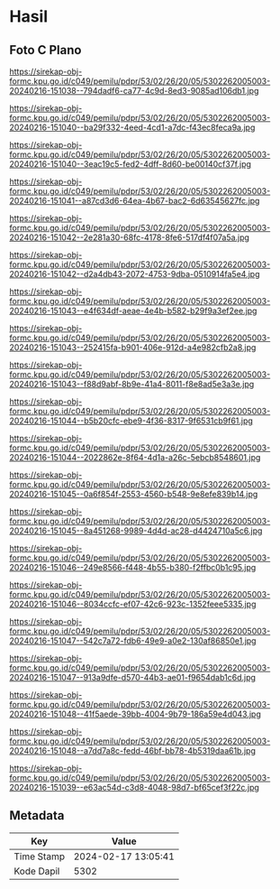 # Hasil

## Foto C Plano

https://sirekap-obj-formc.kpu.go.id/c049/pemilu/pdpr/53/02/26/20/05/5302262005003-20240216-151038--794dadf6-ca77-4c9d-8ed3-9085ad106db1.jpg

https://sirekap-obj-formc.kpu.go.id/c049/pemilu/pdpr/53/02/26/20/05/5302262005003-20240216-151040--ba29f332-4eed-4cd1-a7dc-f43ec8feca9a.jpg

https://sirekap-obj-formc.kpu.go.id/c049/pemilu/pdpr/53/02/26/20/05/5302262005003-20240216-151040--3eac19c5-fed2-4dff-8d60-be00140cf37f.jpg

https://sirekap-obj-formc.kpu.go.id/c049/pemilu/pdpr/53/02/26/20/05/5302262005003-20240216-151041--a87cd3d6-64ea-4b67-bac2-6d63545627fc.jpg

https://sirekap-obj-formc.kpu.go.id/c049/pemilu/pdpr/53/02/26/20/05/5302262005003-20240216-151042--2e281a30-68fc-4178-8fe6-517df4f07a5a.jpg

https://sirekap-obj-formc.kpu.go.id/c049/pemilu/pdpr/53/02/26/20/05/5302262005003-20240216-151042--d2a4db43-2072-4753-9dba-0510914fa5e4.jpg

https://sirekap-obj-formc.kpu.go.id/c049/pemilu/pdpr/53/02/26/20/05/5302262005003-20240216-151043--e4f634df-aeae-4e4b-b582-b29f9a3ef2ee.jpg

https://sirekap-obj-formc.kpu.go.id/c049/pemilu/pdpr/53/02/26/20/05/5302262005003-20240216-151043--252415fa-b901-406e-912d-a4e982cfb2a8.jpg

https://sirekap-obj-formc.kpu.go.id/c049/pemilu/pdpr/53/02/26/20/05/5302262005003-20240216-151043--f88d9abf-8b9e-41a4-8011-f8e8ad5e3a3e.jpg

https://sirekap-obj-formc.kpu.go.id/c049/pemilu/pdpr/53/02/26/20/05/5302262005003-20240216-151044--b5b20cfc-ebe9-4f36-8317-9f6531cb9f61.jpg

https://sirekap-obj-formc.kpu.go.id/c049/pemilu/pdpr/53/02/26/20/05/5302262005003-20240216-151044--2022862e-8f64-4d1a-a26c-5ebcb8548601.jpg

https://sirekap-obj-formc.kpu.go.id/c049/pemilu/pdpr/53/02/26/20/05/5302262005003-20240216-151045--0a6f854f-2553-4560-b548-9e8efe839b14.jpg

https://sirekap-obj-formc.kpu.go.id/c049/pemilu/pdpr/53/02/26/20/05/5302262005003-20240216-151045--8a451268-9989-4d4d-ac28-d4424710a5c6.jpg

https://sirekap-obj-formc.kpu.go.id/c049/pemilu/pdpr/53/02/26/20/05/5302262005003-20240216-151046--249e8566-f448-4b55-b380-f2ffbc0b1c95.jpg

https://sirekap-obj-formc.kpu.go.id/c049/pemilu/pdpr/53/02/26/20/05/5302262005003-20240216-151046--8034ccfc-ef07-42c6-923c-1352feee5335.jpg

https://sirekap-obj-formc.kpu.go.id/c049/pemilu/pdpr/53/02/26/20/05/5302262005003-20240216-151047--542c7a72-fdb6-49e9-a0e2-130af86850e1.jpg

https://sirekap-obj-formc.kpu.go.id/c049/pemilu/pdpr/53/02/26/20/05/5302262005003-20240216-151047--913a9dfe-d570-44b3-ae01-f9654dab1c6d.jpg

https://sirekap-obj-formc.kpu.go.id/c049/pemilu/pdpr/53/02/26/20/05/5302262005003-20240216-151048--41f5aede-39bb-4004-9b79-186a59e4d043.jpg

https://sirekap-obj-formc.kpu.go.id/c049/pemilu/pdpr/53/02/26/20/05/5302262005003-20240216-151048--a7dd7a8c-fedd-46bf-bb78-4b5319daa61b.jpg

https://sirekap-obj-formc.kpu.go.id/c049/pemilu/pdpr/53/02/26/20/05/5302262005003-20240216-151039--e63ac54d-c3d8-4048-98d7-bf65cef3f22c.jpg


## Metadata

| Key        | Value               |
| ---------- | ------------------- |
| Time Stamp | 2024-02-17 13:05:41 |
| Kode Dapil | 5302                |



